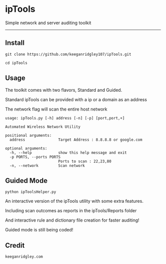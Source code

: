 # ipTools

Simple network and server auditing toolkit 
 
---

## Install

```git clone https://github.com/keeganridgley107/ipTools.git```

```cd ipTools```

## Usage

The toolkit comes with two flavors, Standard and Guided.

Standard ipTools can be provided with a ip or a domain as an address

The network flag will scan the entire host network


```
usage: ipTools.py [-h] address [-n] [-p] [port,port,+]

Automated Wireless Network Utility

positional arguments:
  address               Target Address : 8.8.8.8 or google.com

optional arguments:
  -h, --help            show this help message and exit
  -p PORTS, --ports PORTS
                        Ports to scan : 22,23,80
  -n, --network         Scan network
  ```




## Guided Mode

```python ipToolsHelper.py```

An interactive version of the ipTools utility with some extra features.

Including scan outcomes as reports in the ipTools/Reports folder

And interactive rule and dictionary file creation for faster auditing!

Guided mode is still being coded! 

## Credit

```keeganridgley.com```